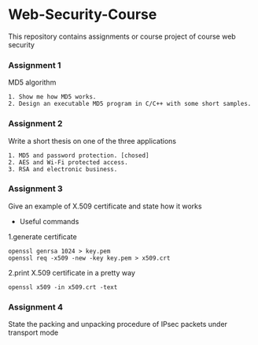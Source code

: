 Web-Security-Course
===================


This repository contains assignments or course project of course web security

### Assignment 1
MD5 algorithm

```
1. Show me how MD5 works.
2. Design an executable MD5 program in C/C++ with some short samples.
```

### Assignment 2
Write a short thesis on one of the three applications 

```
1. MD5 and password protection. [chosed]
2. AES and Wi‐Fi protected access.
3. RSA and electronic business.
```

### Assignment 3
Give an example of X.509 certificate and state how it works

* Useful commands

 1.generate certificate
 ```shell
 openssl genrsa 1024 > key.pem
 openssl req -x509 -new -key key.pem > x509.crt
 ```
 2.print X.509 certificate in a pretty way
 ```shell
 openssl x509 -in x509.crt -text
 ```

### Assignment 4
State the packing and unpacking procedure of IPsec packets under transport mode
